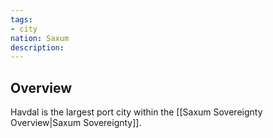 ```yaml
---
tags:
- city
nation: Saxum
description: 
---
```

## Overview
Havdal is the largest port city within the [[Saxum Sovereignty Overview|Saxum Sovereignty]].